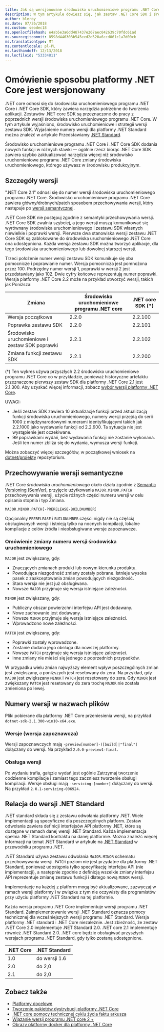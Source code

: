 ```yaml
---
title: Jak są wersjonowane środowisko uruchomieniowe programu .NET Core i zestawu SDK
description: W tym artykule dowiesz się, jak zestaw .NET Core SDK i środowisko uruchomieniowe są wersjonowane (podobne do semantycznego versioning).
author: bleroy
ms.date: 07/26/2018
ms.custom: seodec18
ms.openlocfilehash: e4ab5e3a6dd487437e267aec042639c70fdc61ad
ms.sourcegitcommit: 8598d446303b545eed2d520a6ccd061c1a7d00cb
ms.translationtype: MT
ms.contentlocale: pl-PL
ms.lasthandoff: 12/13/2018
ms.locfileid: "53334811"
---
```

# <a name="overview-of-how-net-core-is-versioned"></a>Omówienie sposobu platformy .NET Core jest wersjonowany

.NET core odnosi się do środowiska uruchomieniowego programu .NET Core i .NET Core SDK, który zawiera narzędzia potrzebne do tworzenia aplikacji. Zestawów .NET core SDK są przeznaczone do pracy z poprzednich wersji środowiska uruchomieniowego programu .NET Core. W tym artykule wyjaśniono, środowisko uruchomieniowe i strategii wersji zestawu SDK. Wyjaśnienie numery wersji dla platformy .NET Standard można znaleźć w artykule Przedstawiamy [.NET Standard](../../standard/net-standard.md#net-implementation-support).

Środowisko uruchomieniowe programu .NET Core i .NET Core SDK dodania nowych funkcji w różnych stawki — ogólnie rzecz biorąc .NET Core SDK zawiera szybko zaktualizować narzędzia więcej niż środowisko uruchomieniowe programu .NET Core zmiany środowiska uruchomieniowego, którego używasz w środowisku produkcyjnym.

## <a name="versioning-details"></a>Szczegóły wersji

".NET Core 2.1" odnosi się do numer wersji środowiska uruchomieniowego programu .NET Core. Środowisko uruchomieniowe programu .NET Core zawiera główny/drobnych/patch sposobem przechowywania wersji, który następuje po [wersji semantycznej](#semantic-versioning).

.NET Core SDK nie postępuj zgodnie z semantyki przechowywania wersji. .NET Core SDK zwalnia szybciej, a jego wersji muszą komunikować się wyrównany środowiska uruchomieniowego i zestawu SDK własnych niewielkie i poprawki wersji. Pierwsze dwa stanowiska wersji zestawu .NET Core SDK są zablokowane do środowiska uruchomieniowego .NET Core ona udostępniona. Każda wersja zestawu SDK można tworzyć aplikacje, dla tego środowiska uruchomieniowego lub dowolnej starszej wersji.

Trzeci położenie numer wersji zestawu SDK komunikuje się oba pomocnicze i poprawianie numer. Wersja pomocnicza jest pomnożona przez 100. Podrzędny numer wersji 1, poprawki w wersji 2 jest przedstawiany jako 102. Dwie cyfry końcowe reprezentują numer poprawki. Wersja platformy .NET Core 2.2 może na przykład utworzyć wersji, takich jak Poniższa:

| Zmiana                | Środowisko uruchomieniowe programu .NET core | .NET core SDK (*) |
|-----------------------|-------------------|-------------------|
| Wersja początkowa       | 2.2.0             | 2.2.100           |
| Poprawka zestawu SDK             | 2.2.0             | 2.2.101           |
| Środowisko uruchomieniowe i zestaw SDK poprawki | 2.2.1             | 2.2.102           |
| Zmiana funkcji zestawu SDK    | 2.2.1             | 2.2.200           |

(\*) Ten wykres używa przyszłych 2.2 środowisko uruchomieniowe programu .NET Core co w przykładzie, ponieważ historyczne artefaktu przeznaczone pierwszy zestaw SDK dla platformy .NET Core 2.1 jest 2.1.300. Aby uzyskać więcej informacji, zobacz [wybór wersji platformy .NET Core](selection.md).

UWAGI:

* Jeśli zestaw SDK zawiera 10 aktualizacje funkcji przed aktualizacją funkcji środowiska uruchomieniowego, numery wersji przejdą do serii 1000 z międzynarodowymi numerami identyfikującymi takich jak 2.2.1000 jako wydawanie funkcji od 2.2.900. Ta sytuacja nie jest wystąpienie jest oczekiwane.
* 99 poprawkami wydań, bez wydawania funkcji nie zostanie wykonana. Jeśli ten numer zbliża się do wydania, wymusza wersji funkcji.

Można zobaczyć więcej szczegółów, w początkowej wniosek na [dotnet/projekty](https://github.com/dotnet/designs/pull/29) repozytorium.

## <a name="semantic-versioning"></a>Przechowywanie wersji semantyczne

.NET Core *środowiska uruchomieniowego* około działa zgodnie z [Semantic Versioning (SemVer)](https://semver.org/), przyjęcie użytkowania `MAJOR.MINOR.PATCH` przechowywania wersji, użycie różnych części numeru wersji w celu opisania stopnia i typ Zmiana.

```
MAJOR.MINOR.PATCH[-PRERELEASE-BUILDNUMBER]
```

Opcjonalny `PRERELEASE` i `BUILDNUMBER` części nigdy nie są częścią obsługiwanych wersji i istnieją tylko na nocnych kompilacji, lokalne kompilacje z celów źródła i nieobsługiwane wersje zapoznawcze.

### <a name="understand-runtime-version-number-changes"></a>Omówienie zmiany numeru wersji środowiska uruchomieniowego

`MAJOR` jest zwiększany, gdy:

* Znaczących zmianach produkt lub nowym kierunku produktu.
* Powodująca niezgodność zmiany zostały pobrane. Istnieje wysoka pasek z zaakceptowania zmian powodujących niezgodność.
* Stara wersja nie jest już obsługiwana.
* Nowsze `MAJOR` przyjmuje się wersja istniejące zależności.

`MINOR` jest zwiększany, gdy:

* Publiczny obszar powierzchni interfejsu API jest dodawany.
* Nowe zachowanie jest dodawany.
* Nowsze `MINOR` przyjmuje się wersja istniejące zależności.
* Wprowadzono nowe zależności.

`PATCH` jest zwiększany, gdy:

* Poprawki zostały wprowadzone.
* Zostanie dodana jego obsługa dla nowszej platformy.
* Nowsze `PATCH` przyjmuje się wersja istniejące zależności.
* Inne zmiany nie mieści się jednego z poprzednich przypadków.

W przypadku wielu zmian najwyższy element wpływ poszczególnych zmian jest zwiększany, a poniższych jest resetowany do zera. Na przykład, gdy `MAJOR` jest zwiększany `MINOR` i `PATCH` jest resetowany do zera. Gdy `MINOR` jest zwiększany `PATCH` jest resetowany do zera trochę `MAJOR` nie została zmieniona po lewej.

## <a name="version-numbers-in-file-names"></a>Numery wersji w nazwach plików

Pliki pobierane dla platformy .NET Core przeniesienia wersji, na przykład `dotnet-sdk-2.1.300-win10-x64.exe`.

### <a name="preview-versions"></a>Wersje (wersja zapoznawcza)

Wersji zapoznawczych mają `-preview[number]-([build]|"final")` dołączany do wersji. Na przykład `2.0.0-preview1-final`.

### <a name="servicing-versions"></a>Obsługa wersji

Po wydaniu trafia, gałęzie wydań jest ogólnie Zatrzymaj tworzenie codzienne kompilacje i zamiast tego zaczniesz tworzenie obsługi kompilacji. Wersje obsługi mają `-servicing-[number]` dołączany do wersji. Na przykład `2.0.1-servicing-006924`.

## <a name="relationship-to-net-standard-versions"></a>Relacja do wersji .NET Standard

.NET standard składa się z zestawu odwołania platformy .NET. Wiele implementacji są specyficzne dla poszczególnych platform. Zestaw odwołania zawiera definicji interfejsów API platformy .NET, które są dostępne w ramach danej wersji .NET Standard. Każda implementacja spełnia .NET Standard kontraktu na danej platformie. Można znaleźć więcej informacji na temat .NET Standard w artykule na [.NET Standard](../../standard/net-standard.md) w przewodniku programu .NET.

.NET Standard używa zestawu odwołania `MAJOR.MINOR` schematu przechowywania wersji. `PATCH` poziom nie jest przydatne dla platformy .NET Standard, ponieważ udostępnia tylko specyfikację interfejsu API (nie implementacji), a następnie zgodnie z definicją wszelkie zmiany interfejsu API reprezentuje zmianę zestawu funkcji i dlatego nową `MINOR` wersji.

Implementacje na każdej z platform mogą być aktualizowane, zazwyczaj w ramach wersji platformy i w związku z tym nie oczywisty dla programistów przy użyciu platformy .NET Standard na tej platformie.

Każda wersja programu .NET Core implementuje wersji programu .NET Standard. Zaimplementowanie wersji .NET Standard oznacza pomocy technicznej dla wcześniejszych wersji programu .NET Standard. Wersja platformy .NET standard i .NET Core niezależnie. Jest zbieżność, że zestaw .NET Core 2.0 implementuje .NET Standard 2.0. .NET core 2.1 implementuje również .NET Standard 2.0. .NET core będzie obsługiwać przyszłych wersjach programu .NET Standard, gdy tylko zostaną udostępnione.

| .NET Core | .NET Standard |
|-----------|---------------|
| 1.0       | do wersji 1.6     |
| 2.0       | do 2,0     |
| 2.1       | do 2,0     |

## <a name="see-also"></a>Zobacz także

* [Platformy docelowe](../../standard/frameworks.md)  
* [Tworzenie pakietów dystrybucji platformy .NET Core](../build/distribution-packaging.md)  
* [.NET core pomocy technicznej cyklu życia faktu arkusza](https://www.microsoft.com/net/core/support)  
* [Wiązanie wersji programu .NET core 2 +](https://github.com/dotnet/designs/issues/3)  
* [Obrazy platformy docker dla platformy .NET Core](https://hub.docker.com/r/microsoft/dotnet/)
